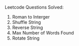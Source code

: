 Leetcode Questions Solved:

1. Roman to Interger
2. Shuffle String
3. Reverse String
4. Max Number of Words Found
5. Rotate String
